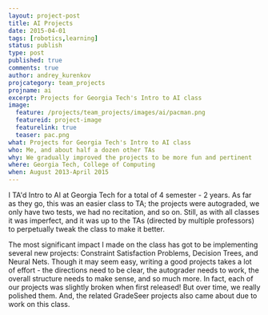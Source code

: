 ```yaml
---
layout: project-post
title: AI Projects
date: 2015-04-01
tags: [robotics,learning]
status: publish
type: post
published: true
comments: true
author: andrey_kurenkov
projcategory: team_projects
projname: ai
excerpt: Projects for Georgia Tech's Intro to AI class
image:
  feature: /projects/team_projects/images/ai/pacman.png
  featureid: project-image
  featurelink: true
  teaser: pac.png
what: Projects for Georgia Tech's Intro to AI class
who: Me, and about half a dozen other TAs
why: We gradually improved the projects to be more fun and pertinent
where: Georgia Tech, College of Computing
when: August 2013-April 2015
---
```

I TA'd Intro to AI at Georgia Tech for a total of 4 semester - 2 years. As far as they go, this was an easier class to TA; the projects were autograded, we only have two tests, we had no recitation, and so on. Still, as with all classes it was imperfect, and it was up to the TAs (directed by multiple professors) to perpetually tweak the class to make it better. 

The most significant impact I made on the class has got to be implementing several new projects: Constraint Satisfaction Problems, Decision Trees, and Neural Nets. Though it may seem easy, writing a good projects takes a lot of effort - the directions need to be clear, the autograder needs to work, the overall structure needs to make sense, and so much more. In fact, each of our projects was slightly broken when first released! But over time, we really polished them. And, the related GradeSeer projects also came about due to work on this class.
